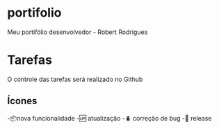 # portifolio

Meu portifólio desenvolvedor - Robert Rodrigues

# Tarefas

O controle das tarefas será realizado no Github

## Ícones

-:package:nova funcionalidade
-:up: atualização
-:beetle: correção de bug
-:checkered_flag: release